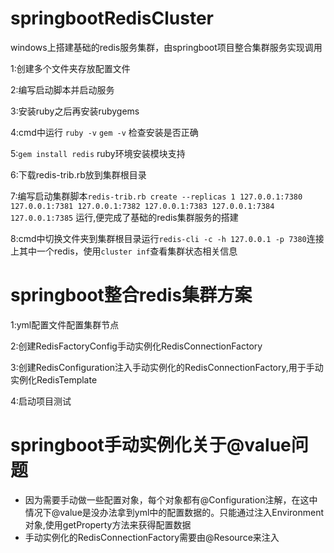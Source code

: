 # springbootRedisCluster
windows上搭建基础的redis服务集群，由springboot项目整合集群服务实现调用

1:创建多个文件夹存放配置文件

2:编写启动脚本并启动服务

3:安装ruby之后再安装rubygems

4:cmd中运行 `ruby -v` `gem -v` 检查安装是否正确

5:`gem install redis` ruby环境安装模块支持

6:下载redis-trib.rb放到集群根目录

7:编写启动集群脚本`redis-trib.rb create --replicas 1 127.0.0.1:7380 127.0.0.1:7381 127.0.0.1:7382 127.0.0.1:7383 127.0.0.1:7384 127.0.0.1:7385`   运行,便完成了基础的redis集群服务的搭建

8:cmd中切换文件夹到集群根目录运行`redis-cli -c -h 127.0.0.1 -p 7380`连接上其中一个redis，使用`cluster inf`查看集群状态相关信息

# springboot整合redis集群方案

1:yml配置文件配置集群节点

2:创建RedisFactoryConfig手动实例化RedisConnectionFactory

3:创建RedisConfiguration注入手动实例化的RedisConnectionFactory,用于手动实例化RedisTemplate

4:启动项目测试

# springboot手动实例化关于@value问题
* 因为需要手动做一些配置对象，每个对象都有@Configuration注解，在这中情况下@value是没办法拿到yml中的配置数据的。只能通过注入Environment对象,使用getProperty方法来获得配置数据
* 手动实例化的RedisConnectionFactory需要由@Resource来注入
